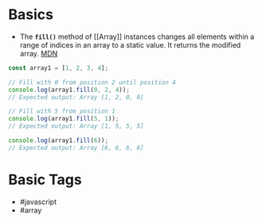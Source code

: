 # Basics
- The **`fill()`** method of [[Array]] instances changes all elements within a range of indices in an array to a static value. It returns the modified array. [MDN](https://developer.mozilla.org/en-US/docs/Web/JavaScript/Reference/Global_Objects/Array/fill)
```javascript
const array1 = [1, 2, 3, 4];

// Fill with 0 from position 2 until position 4
console.log(array1.fill(0, 2, 4));
// Expected output: Array [1, 2, 0, 0]

// Fill with 5 from position 1
console.log(array1.fill(5, 1));
// Expected output: Array [1, 5, 5, 5]

console.log(array1.fill(6));
// Expected output: Array [6, 6, 6, 6]

```
# Basic Tags
- #javascript 
- #array
